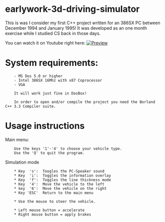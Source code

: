 # earlywork-3d-driving-simulator

This is was I consider my first C++ project written for an 386SX PC between December 1994 and January 1995!
It was developed as an one month exercise while I studied CS back in those days.

You can watch it on Youtube right here: 
[![Preview](https://img.youtube.com/vi/RFp7cg50_oo/0.jpg)](https://www.youtube.com/watch?v=RFp7cg50_oo)

# System requirements:

		- MS Dos 5.0 or higher
		- Intel 386SX 16Mhz with x87 Coprocessor 
		- VGA
		
		It will work just fine in DosBox!
		
		In order to open and/or compile the project you need the Borland C++ 3.3 Compiler suite.
		
# Usage instructions

Main menu:

		Use the keys '1'-'4' to choose your vehicle type.
		Use the 'Q' to quit the program.

Simulation mode

		* Key  's':  Toogles the PC-Speaker sound
		* Key  'i':  Toggles the information overlay
		* Key  'f':  Toggles the line thickness mode
		* Key  '4':  Move the vehicle to the left
		* key  '6':  Move the vehicle on the right
		* Key 'ESC'  Return to the main menu

		* Use the mouse to steer the vehicle.

		* Left mouse button = accelerate
		* Right mouse button = apply brakes
